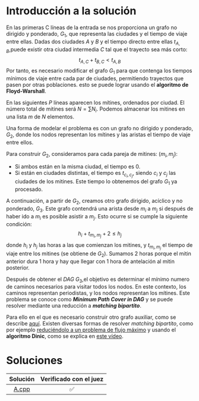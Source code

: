 # Introducción a la solución

En las primeras C líneas de la entrada se nos proporciona un grafo no dirigido
y ponderado, $G_1$, que representa las ciudades y el tiempo de viaje entre
ellas. Dadas dos ciudades $A$ y $B$ y el tiempo directo entre ellas
$t_{A,B}$,puede existir otra ciudad intermedia $C$ tal que el trayecto sea más
corto:
$$t_{A,C}+t_{B,C} < t_{A,B}$$
Por tanto, es necesario modificar el grafo $G_1$ para que contenga los tiempos
mínimos de viaje entre cada par de ciudades, permitiendo trayectos que pasen
por otras poblaciones. esto se puede lograr usando el **algoritmo de
Floyd-Warshall**.

En las siguientes $P$ líneas aparecen los mítines, ordenados por ciudad. El
número total de mitines será $N = \sum N_i$. Podemos almacenar los mitines en
una lista $m$ de $N$ elementos.

Una forma de modelar el problema es con un grafo no dirigido y ponderado,
$G_2$, donde los nodos representan los mítines y las aristas el tiempo de viaje
entre ellos.

Para construir $G_2$, consideramos para cada pareja de mitines: $(m_i, m_j)$:
- Si ambos están en la misma ciudad, el tiempo es $0$.
- Si están en ciudades distintas, el tiempo es $t_{c_i,c_j}$, siendo $c_i$ y
  $c_j$ las ciudades de los mitines. Este tiempo lo obtenemos del grafo $G_1$
ya procesado.

A continuación, a partir de $G_2$, creamos otro grafo dirigido, acíclico y no
ponderado, $G_3$. Este grafo contendrá una arista desde $m_i$ a $m_j$ si
después de haber ido a $m_i$ es posible asistir a $m_j$. Esto ocurre si se
cumple la siguiente condición:
$$h_i+t_{m_i,m_j}+2 \leq h_j$$
donde $h_i$ y $h_j$ las horas a las que comienzan los mitines, y $t_{m_i,m_j}$
el tiempo de viaje entre los mitines (se obtiene de $G_2$). Sumamos $2$ horas
porque el mitin anterior dura $1$ hora y hay que llegar con $1$ hora de
antelación al mitin posterior.

Después de obtener el _DAG_ $G_3$,el objetivo es determinar el mínimo numero de
caminos necesarios para visitar todos los nodos. En este contexto, los caminos
representan periodistas, y los nodos representan los mítines. Este problema se
conoce como **_Minimum Path Cover in DAG_** y se puede resolver mediante una
reducción a **_matching bipartito_**.

Para ello en el que es necesario construir otro grafo auxiliar, como se
describe
[aquí](https://en.wikipedia.org/wiki/Maximum_flow_problem#Minimum_path_cover_in_directed_acyclic_graph).
Existen diversas formas de resolver _matching bipartito_, como por ejemplo
[reduciéndolo a un problema de flujo
máximo](https://www.youtube.com/watch?v=eBwsdXgRos4) y usando el **algoritmo
Dinic**, como se explica en [este
vídeo](https://en.wikipedia.org/wiki/Dinic%27s_algorithm).

# Soluciones

| Solución | Verificado con el juez |
| :------: | :--------------------: |
| [A.cpp](src/A.cpp) | :white_check_mark: |

